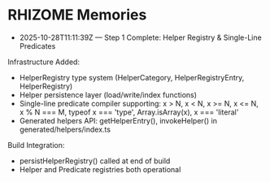 # RHIZOME Memories

- 2025-10-28T11:11:39Z — Step 1 Complete: Helper Registry & Single-Line Predicates

Infrastructure Added:
- HelperRegistry type system (HelperCategory, HelperRegistryEntry, HelperRegistry)
- Helper persistence layer (load/write/index functions)
- Single-line predicate compiler supporting: x > N, x < N, x >= N, x <= N, x % N === M, typeof x === 'type', Array.isArray(x), x === 'literal'
- Generated helpers API: getHelperEntry(), invokeHelper() in generated/helpers/index.ts

Build Integration:
- persistHelperRegistry() called at end of build
- Helper and Predicate registries both operational
